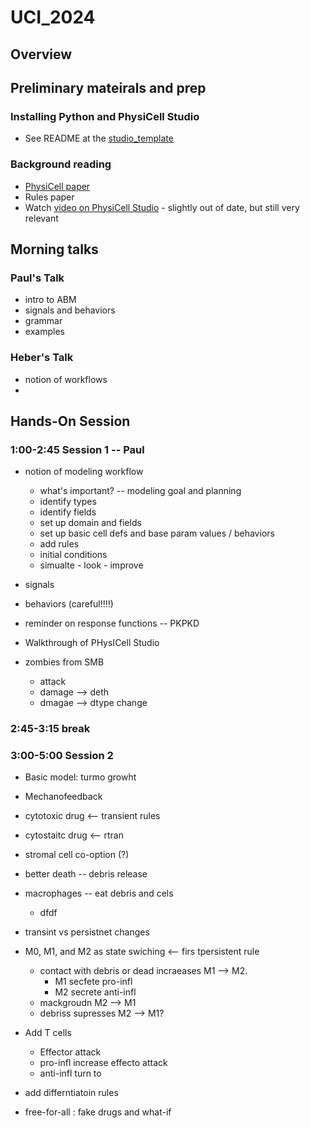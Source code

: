 # UCI_2024

## Overview 

## Preliminary mateirals and prep
### Installing Python and PhysiCell Studio
* See README at the [studio_template](https://github.com/rheiland/studio_template)
### Background reading 
* [PhysiCell paper](https://journals.plos.org/ploscompbiol/article?id=10.1371/journal.pcbi.1005991)
* Rules paper
* Watch [video on PhysiCell Studio](https://www.youtube.com/watch?v=jkbPP1yDzME) - slightly out of date, but still very relevant

## Morning talks

### Paul's Talk
* intro to ABM
* signals and behaviors
* grammar
* examples 

### Heber's Talk 
* notion of workflows
* 

## Hands-On Session

###  1:00-2:45 Session 1 -- Paul 
* notion of modeling workflow
  * what's important? -- modeling goal and planning 
  *   identify types
  *   identify fields
  * set up domain and fields
  * set up basic cell defs and base param values / behaviors
  * add rules
  * initial conditions 
  * simualte - look - improve
* signals
* behaviors (careful!!!!) 
* reminder on response functions -- PKPKD
* Walkthrough of PHysICell Studio

* zombies from SMB
  * attack
  * damage --> deth
  * dmagae --> dtype change  

###  2:45-3:15 break 

### 3:00-5:00 Session 2
* Basic model: turmo growht
* Mechanofeedback 

* cytotoxic drug <-- transient rules 
* cytostaitc drug <-- rtran
* stromal cell co-option (?)
* better death -- debris release
* macrophages -- eat debris and cels
  * dfdf
* transint vs persistnet changes

* M0, M1, and M2 as state swiching <-- firs tpersistent rule 
  * contact with debris or dead incraeases M1 --> M2.
    * M1 secfete pro-infl
    * M2 secrete anti-infl 
  * mackgroudn M2 --> M1
  * debriss supresses M2 --> M1?  
* Add T cells
  * Effector attack
  * pro-infl increase effecto attack
  * anti-infl turn to 
* add differntiatoin rules

* free-for-all : fake drugs and what-if 
